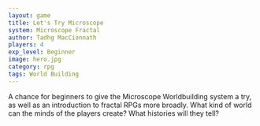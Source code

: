 ```yaml
---
layout: game
title: Let's Try Microscope
system: Microscope Fractal
author: Tadhg MacCionnath
players: 4
exp_level: Beginner
image: hero.jpg
category: rpg
tags: World Building
---
```



A chance for beginners to give the Microscope Worldbuilding system a try, as well as an introduction to fractal RPGs more broadly. What kind of world can the minds of the players create? What histories will they tell?
